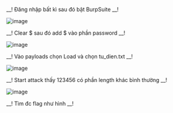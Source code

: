 __! Đăng nhập bất kì sau đó bật BurpSuite __!

![image](https://user-images.githubusercontent.com/86923385/130317962-571fe8f8-1387-4d7b-a8cf-b50625f616d6.png)

__! Clear $ sau đó add $ vào phần password __!

![image](https://user-images.githubusercontent.com/86923385/130318011-c1d9489d-503a-439a-b87f-95f355f16472.png)

__! Vào payloads chọn Load và chọn tu_dien.txt __!

![image](https://user-images.githubusercontent.com/86923385/130318046-3c74dab6-78bf-49e6-9f32-c8f78853300f.png)

__! Start attack thấy 123456 có phần length khác bình thường __!

![image](https://user-images.githubusercontent.com/86923385/130318086-301e2458-6e88-42a4-98ed-7154bb0f6f3a.png)

__! Tìm đc flag như hình __!

